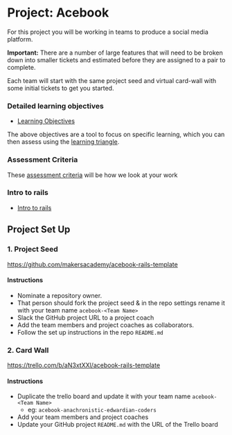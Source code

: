 # Project: Acebook

For this project you will be working in teams to produce a social media platform.

**Important:** There are a number of large features that will need to be broken down into smaller tickets and estimated before they are assigned to a pair to complete.

Each team will start with the same project seed and virtual card-wall with some initial tickets to get you started.

### Detailed learning objectives

* [Learning Objectives](learning_objectives.md)

The above objectives are a tool to focus on specific learning, which you can then assess using the [learning triangle](https://github.com/makersacademy/course/blob/master/pills/blooms_taxonomy.md).

### Assessment Criteria

These [assessment criteria](assessment_criteria.md) will be how we look at your work

### Intro to rails

* [Intro to rails](intro_to_rails.md)

## Project Set Up

### 1. Project Seed

https://github.com/makersacademy/acebook-rails-template

#### Instructions
- Nominate a repository owner.
- That person should fork the project seed & in the repo settings rename it with your team name `acebook-<Team Name>`
- Slack the GitHub project URL to a project coach
- Add the team members and project coaches as collaborators.
- Follow the set up instructions in the repo `README.md`

### 2. Card Wall

https://trello.com/b/aN3xtXXl/acebook-rails-template

#### Instructions
- Duplicate the trello board and update it with your team name `acebook-<Team Name>`
  - eg: `acebook-anachronistic-edwardian-coders`
- Add your team members and project coaches
- Update your GitHub project `README.md` with the URL of the Trello board
